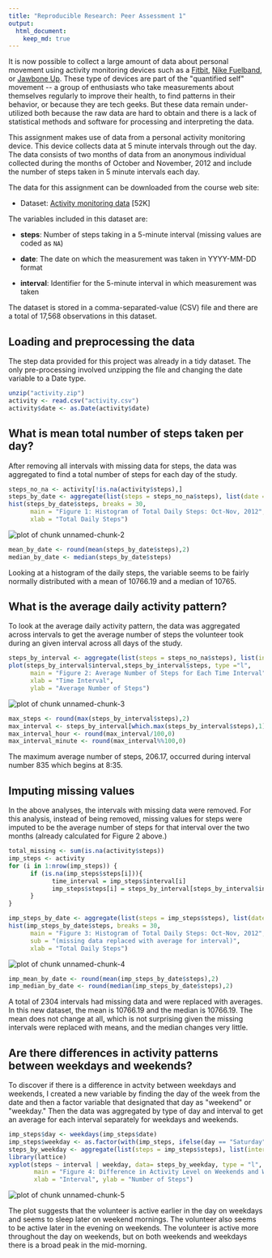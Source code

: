 ```yaml
---
title: "Reproducible Research: Peer Assessment 1"
output: 
  html_document:
    keep_md: true
---
```



It is now possible to collect a large amount of data about personal
movement using activity monitoring devices such as a
[Fitbit](http://www.fitbit.com), [Nike
Fuelband](http://www.nike.com/us/en_us/c/nikeplus-fuelband), or
[Jawbone Up](https://jawbone.com/up). These type of devices are part of
the "quantified self" movement -- a group of enthusiasts who take
measurements about themselves regularly to improve their health, to
find patterns in their behavior, or because they are tech geeks. But
these data remain under-utilized both because the raw data are hard to
obtain and there is a lack of statistical methods and software for
processing and interpreting the data.

This assignment makes use of data from a personal activity monitoring
device. This device collects data at 5 minute intervals through out the
day. The data consists of two months of data from an anonymous
individual collected during the months of October and November, 2012
and include the number of steps taken in 5 minute intervals each day.


The data for this assignment can be downloaded from the course web
site:

* Dataset: [Activity monitoring data](https://d396qusza40orc.cloudfront.net/repdata%2Fdata%2Factivity.zip) [52K]

The variables included in this dataset are:

* **steps**: Number of steps taking in a 5-minute interval (missing
    values are coded as `NA`)

* **date**: The date on which the measurement was taken in YYYY-MM-DD
    format

* **interval**: Identifier for the 5-minute interval in which
    measurement was taken

The dataset is stored in a comma-separated-value (CSV) file and there
are a total of 17,568 observations in this
dataset.

## Loading and preprocessing the data

The step data provided for this project was already in a tidy dataset.  The only pre-processing involved unzipping the file and changing the date variable to a Date type.


```r
unzip("activity.zip")
activity <- read.csv("activity.csv")
activity$date <- as.Date(activity$date)
```




## What is mean total number of steps taken per day?

After removing all intervals with missing data for steps, the data was aggregated to find a total number of steps for each day of the study.


```r
steps_no_na <- activity[!is.na(activity$steps),]
steps_by_date <- aggregate(list(steps = steps_no_na$steps), list(date = steps_no_na$date), sum)
hist(steps_by_date$steps, breaks = 30,
      main = "Figure 1: Histogram of Total Daily Steps: Oct-Nov, 2012",
      xlab = "Total Daily Steps")
```

![plot of chunk unnamed-chunk-2](figure/unnamed-chunk-2-1.png) 

```r
mean_by_date <- round(mean(steps_by_date$steps),2)
median_by_date <- median(steps_by_date$steps)
```

Looking at a histogram of the daily steps, the variable seems to be fairly normally distributed with a mean of 10766.19 and a median of 10765.


## What is the average daily activity pattern?

To look at the average daily activity pattern, the data was aggregated across intervals to get the average number of steps the volunteer took during an given interval across all days of the study.


```r
steps_by_interval <- aggregate(list(steps = steps_no_na$steps), list(interval = steps_no_na$interval), mean)
plot(steps_by_interval$interval,steps_by_interval$steps, type ="l",
      main = "Figure 2: Average Number of Steps for Each Time Interval",
      xlab = "Time Interval",
      ylab = "Average Number of Steps")
```

![plot of chunk unnamed-chunk-3](figure/unnamed-chunk-3-1.png) 

```r
max_steps <- round(max(steps_by_interval$steps),2)
max_interval <- steps_by_interval[which.max(steps_by_interval$steps),1]
max_interval_hour <- round(max_interval/100,0)
max_interval_minute <- round(max_interval%%100,0)
```

The maximum average number of steps, 206.17, occurred during interval number 835 which begins at 8:35.

## Imputing missing values

In the above analyses, the intervals with missing data were removed.  For this analysis, instead of being removed, missing values for steps were imputed to be the average number of steps for that interval over the two months (already calculated for Figure 2 above.)

```r
total_missing <- sum(is.na(activity$steps))
imp_steps <- activity
for (i in 1:nrow(imp_steps)) {
      if (is.na(imp_steps$steps[i])){
            time_interval = imp_steps$interval[i]
            imp_steps$steps[i] = steps_by_interval[steps_by_interval$interval==time_interval,2]
      }
}

imp_steps_by_date <- aggregate(list(steps = imp_steps$steps), list(date = imp_steps$date), sum)
hist(imp_steps_by_date$steps, breaks = 30,
      main = "Figure 3: Histogram of Total Daily Steps: Oct-Nov, 2012",
      sub = "(missing data replaced with average for interval)",
      xlab = "Total Daily Steps")
```

![plot of chunk unnamed-chunk-4](figure/unnamed-chunk-4-1.png) 

```r
imp_mean_by_date <- round(mean(imp_steps_by_date$steps),2)
imp_median_by_date <- round(median(imp_steps_by_date$steps),2)
```

A total of 2304 intervals had missing data and were replaced with averages.  In this new dataset, the mean is 10766.19 and the median is 10766.19.  The mean does not change at all, which is not surprising given the missing intervals were replaced with means, and the median changes very little.  

## Are there differences in activity patterns between weekdays and weekends?

To discover if there is a difference in actvity between weekdays and weekends, I created a new variable by finding the day of the week from the date and then a factor variable that designated that day as "weekend" or "weekday."  Then the data was aggregated by type of day and interval to get an average for each interval separately for weekdays and weekends.

```r
imp_steps$day <- weekdays(imp_steps$date)
imp_steps$weekday <- as.factor(with(imp_steps, ifelse(day == "Saturday" | day == "Sunday", "weekend","weekday")))
steps_by_weekday <- aggregate(list(steps = imp_steps$steps), list(interval = imp_steps$interval, weekday = imp_steps$weekday), mean)
library(lattice)
xyplot(steps ~ interval | weekday, data= steps_by_weekday, type = "l", layout = c(1,2),
       main = "Figure 4: Difference in Activity Level on Weekends and Weekdays",
       xlab = "Interval", ylab = "Number of Steps")
```

![plot of chunk unnamed-chunk-5](figure/unnamed-chunk-5-1.png) 

The plot suggests that the volunteer is active earlier in the day on weekdays and seems to sleep later on weekend mornings.  The volunteer also seems to be active later in the evening on weekends.  The volunteer is active more throughout the day on weekends, but on both weekends and weekdays there is a broad peak in the mid-morning.

